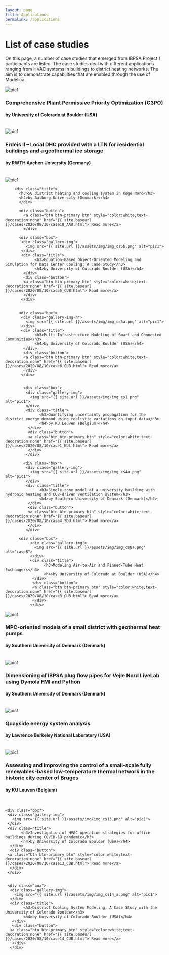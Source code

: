 ```yaml
---
layout: page
title: Applications
permalink: /applications
---
```


<h1>List of case studies</h1>
<p>On this page, a number of case studies that emerged from IBPSA Project 1 participants are listed. The case studies deal with different applications ranging from HVAC systems in buildings to district heating networks. The aim is to demonstrate capabilities that are enabled through the use of Modelica.</p>



<head>
<meta name="viewport" content="width=device-width, initial-scale=1">
  <style>
  .carousel-inner > .item > img,
  .carousel-inner > .item > a > img {
    width: 75%;
    margin: auto;
  }
  </style>
  <link rel="stylesheet" href="{{ site.baseurl }}/assets/css/flexbox.css">
</head>
<body>




<div class="gallery-links">


<div class="box">
  <div class="gallery-img-h">
    <img src="{{ site.url }}/assets/img/img_cs7a.png" alt="pic1">
  </div>
  <div class="title">
        <h3>Comprehensive Pliant Permissive Priority Optimization (C3PO)</h3>
        <h4>by University of Colorado at Boulder (USA)</h4>
   </div>
   <div class="button">
   <a class="btn btn-primary btn" style="color:white;text-decoration:none" href="{{ site.baseurl }}/cases/2020/08/10/case7_CUB.html"> Read more</a>
   </div>
  </div>




  <div class="box">
        <div class="gallery-img">
          <img src="{{ site.url }}/assets/img/img_cs9a.png" alt="pic1">
        </div>
        <div class="title">
            <h3>Erdeis II – Local DHC provided with a LTN for residential buildings and a geothermal ice storage</h3>
            <h4>by RWTH Aachen University (Germany)</h4>
          </div>
          <div class="button">
             <a class="btn btn-primary btn" style="color:white;text-decoration:none" href="{{ site.baseurl }}/cases/2020/08/10/case9_ACH.html"> Read more</a>
          </div>
      </div>

  <div class="box">
        <div class="gallery-img">
          <img src="{{ site.url }}/assets/img/img_cs10a.png" alt="pic1">
        </div>

        <div class="title">
          <h3>5G district heating and cooling system in Køge Nord</h3>
          <h4>by Aalborg University (Denmark)</h4>
          </div>

          <div class="button">
            <a class="btn btn-primary btn" style="color:white;text-decoration:none" href="{{ site.baseurl }}/cases/2020/08/10/case10_AAU.html"> Read more</a>
            </div>
  </div>

          <div class="box">
           <div class="gallery-img">
             <img src="{{ site.url }}/assets/img/img_cs5b.png" alt="pic1">
           </div>
           <div class="title">
                 <h3>Equation-Based Object-Oriented Modeling and Simulation for Data Center Cooling: A Case Study</h3>
                 <h4>by University of Colorado Boulder (USA)</h4>
            </div>
            <div class="button">
            <a class="btn btn-primary btn" style="color:white;text-decoration:none" href="{{ site.baseurl }}/cases/2020/08/10/case5_CUB.html"> Read more</a>
            </div>
           </div>


          <div class="box">
           <div class="gallery-img-h">
             <img src="{{ site.url }}/assets/img/img_cs6a.png" alt="pic1">
           </div>
           <div class="title">
                 <h3>Multi-Infrastructure Modeling of Smart and Connected Communities</h3>
                 <h4>by University of Colorado Boulder (USA)</h4>
            </div>
            <div class="button">
            <a class="btn btn-primary btn" style="color:white;text-decoration:none" href="{{ site.baseurl }}/cases/2020/08/10/case6_CUB.html"> Read more</a>
            </div>
           </div>


            <div class="box">
             <div class="gallery-img">
               <img src="{{ site.url }}/assets/img/img_cs1.png" alt="pic1">
             </div>
             <div class="title">
                   <h3>Quantifying uncertainty propagation for the district energy demand using realistic variations on input data</h3>
                   <h4>by KU Leuven (Belgium)</h4>
              </div>
              <div class="button">
              <a class="btn btn-primary btn" style="color:white;text-decoration:none" href="{{ site.baseurl }}/cases/2020/08/10/case1_KUL.html"> Read more</a>
              </div>
             </div>

            <div class="box">
             <div class="gallery-img">
               <img src="{{ site.url }}/assets/img/img_cs4a.png" alt="pic1">
             </div>
             <div class="title">
                   <h3>Single-zone model of a university building with hydronic heating and CO2-driven ventilation system</h3>
                   <h4>by Southern University of Denmark (Denmark)</h4>
              </div>
              <div class="button">
              <a class="btn btn-primary btn" style="color:white;text-decoration:none" href="{{ site.baseurl }}/cases/2020/08/10/case4_SDU.html"> Read more</a>
              </div>
             </div>

          <div class="box">
               <div class="gallery-img">
                 <img src="{{ site.url }}/assets/img/img_cs8a.png" alt="case8">
               </div>
               <div class="title">
                     <h3>Modeling Air-to-Air and Finned-Tube Heat Exchangers</h3>
                     <h4>by University of Colorado at Boulder (USA)</h4>
                </div>
                <div class="button">
                <a class="btn btn-primary btn" style="color:white;text-decoration:none" href="{{ site.baseurl }}/cases/2020/08/10/case8_CUB.html"> Read more</a>
                </div>
               </div>





 <div class="box">
  <div class="gallery-img">
    <img src="{{ site.url }}/assets/img/img_cs2b.png" alt="pic1">
  </div>
  <div class="title">
        <h3>MPC-oriented models of a small district with geothermal heat pumps</h3>
        <h4>by Southern University of Denmark (Denmark)</h4>
   </div>
   <div class="button">
   <a class="btn btn-primary btn" style="color:white;text-decoration:none" href="{{ site.baseurl }}/cases/2020/08/10/case2_SDU.html"> Read more</a>
   </div>
  </div>


 <div class="box">
  <div class="gallery-img">
    <img src="{{ site.url }}/assets/img/img_cs3c.png" alt="pic1">
  </div>
  <div class="title">
        <h3>Dimensioning of IBPSA plug flow pipes for Vejle Nord LiveLab using Dymola FMI and Python</h3>
        <h4>by Southern University of Denmark (Denmark)</h4>
   </div>
   <div class="button">
  <a class="btn btn-primary btn" style="color:white;text-decoration:none" href="{{ site.baseurl }}/cases/2020/08/10/case3_SDU.html"> Read more</a>
   </div>
  </div>

  <div class="box">
   <div class="gallery-img">
     <img src="{{ site.url }}/assets/img/img_cs11a.png" alt="pic1">
   </div>
   <div class="title">
         <h3>Quayside energy system analysis</h3>
         <h4>by Lawrence Berkeley National Laboratory (USA)</h4>
    </div>
    <div class="button">
   <a class="btn btn-primary btn" style="color:white;text-decoration:none" href="{{ site.baseurl }}/cases/2020/08/10/case11_LBNL.html"> Read more</a>
    </div>
   </div>

   <div class="box">
    <div class="gallery-img">
      <img src="{{ site.url }}/assets/img/img_cs12a_v1.png" alt="pic1">
    </div>
    <div class="title">
          <h3>Assessing and improving the control of a small-scale fully renewables-based low-temperature thermal network in the historic city center of Bruges</h3>
          <h4>by KU Leuven (Belgium)</h4>
     </div>
     <div class="button">
    <a class="btn btn-primary btn" style="color:white;text-decoration:none" href="{{ site.baseurl }}/cases/2020/08/10/case12_KUL.html"> Read more</a>
     </div>
    </div>

    <div class="box">
     <div class="gallery-img">
       <img src="{{ site.url }}/assets/img/img_cs13.png" alt="pic1">
     </div>
     <div class="title">
           <h3>Investigation of HVAC operation strategies for office buildings during COVID-19 pandemic</h3>
           <h4>by University of Colorado Boulder (USA)</h4>
      </div>
      <div class="button">
     <a class="btn btn-primary btn" style="color:white;text-decoration:none" href="{{ site.baseurl }}/cases/2020/08/10/case13_CUB.html"> Read more</a>
      </div>
     </div>


     <div class="box">
      <div class="gallery-img">
        <img src="{{ site.url }}/assets/img/img_cs14_a.png" alt="pic1">
      </div>
      <div class="title">
            <h3>District Cooling System Modeling: A Case Study with the University of Colorado Boulder</h3>
            <h4>by University of Colorado Boulder (USA)</h4>
       </div>
       <div class="button">
      <a class="btn btn-primary btn" style="color:white;text-decoration:none" href="{{ site.baseurl }}/cases/2020/08/10/case14_CUB.html"> Read more</a>
       </div>
      </div>










 <!-- Three fake items to align left last row -->
<div class="box_hid">
</div>

<div class="box_hid">
</div>

<div class="box_hid">
</div>


</div>



</body>
